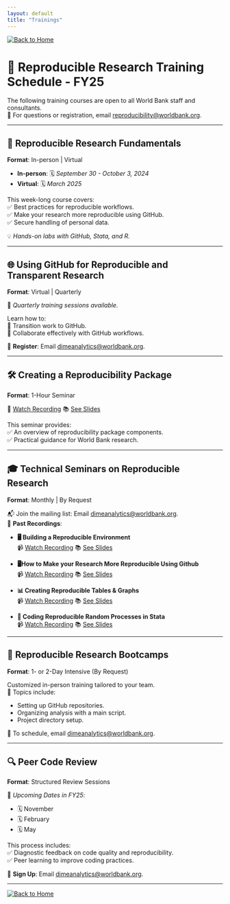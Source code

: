 ```yaml
---
layout: default
title: "Trainings"
---
```


[![Back to Home](https://img.shields.io/badge/Back_to-Home-blue)](./index.html)

# 🚀 **Reproducible Research Training Schedule - FY25**  
The following training courses are open to all World Bank staff and consultants.  
📧 For questions or registration, email [reproducibility@worldbank.org](mailto:reproducibility@worldbank.org).

---

## 📘 **Reproducible Research Fundamentals**  
**Format**: In-person | Virtual  

- **In-person**: 🗓️ *September 30 - October 3, 2024*  
- **Virtual**: 🗓️ *March 2025*  

This week-long course covers:  
✅ Best practices for reproducible workflows.  
✅ Make your research more reproducible using GitHub.  
✅ Secure handling of personal data.  

💡 *Hands-on labs with GitHub, Stata, and R.*  

---

## 🌐 **Using GitHub for Reproducible and Transparent Research**  
**Format**: Virtual | Quarterly  

📅 *Quarterly training sessions available.*  

Learn how to:  
🔹 Transition work to GitHub.  
🔹 Collaborate effectively with GitHub workflows.  

📝 **Register**: Email [dimeanalytics@worldbank.org](mailto:dimeanalytics@worldbank.org).  

---

## 🛠️ **Creating a Reproducibility Package**  
**Format**: 1-Hour Seminar  

🎥 [Watch Recording](https://osf.io/ypvqf) 📚 [See Slides](https://osf.io/gdw2f)

This seminar provides:  
✅ An overview of reproducibility package components.  
✅ Practical guidance for World Bank research.  

---

## 🎓 **Technical Seminars on Reproducible Research**  
**Format**: Monthly | By Request  

📬 Join the mailing list: Email [dimeanalytics@worldbank.org](mailto:dimeanalytics@worldbank.org).  
🎥 **Past Recordings**:

- **🖥️ Building a Reproducible Environment**  
  📹 [Watch Recording](https://osf.io/q7rjt) 📚 [See Slides](https://osf.io/tfe6u)
  
- **🖥How to Make your Research More Reproducible Using Github**  
  📹 [Watch Recording](https://osf.io/e3aj5) 📚 [See Slides](https://osf.io/92jtd)

- **📊 Creating Reproducible Tables & Graphs**  
  📹 [Watch Recording](https://osf.io/s4ahy) 📚 [See Slides](https://osf.io/aupxy)

- **🎲 Coding Reproducible Random Processes in Stata**  
  📹 [Watch Recording](https://osf.io/5wnqa) 📚 [See Slides](https://osf.io/pcjz8)

---

## 💼 **Reproducible Research Bootcamps**  
**Format**: 1- or 2-Day Intensive (By Request)  

Customized in-person training tailored to your team.  
🔹 Topics include:  
- Setting up GitHub repositories.  
- Organizing analysis with a main script.  
- Project directory setup.  

📧 To schedule, email [dimeanalytics@worldbank.org](mailto:dimeanalytics@worldbank.org).  

---

## 🔍 **Peer Code Review**  
**Format**: Structured Review Sessions  

📅 *Upcoming Dates in FY25*:  
- 🗓️ November  
- 🗓️ February  
- 🗓️ May  

This process includes:  
✅ Diagnostic feedback on code quality and reproducibility.  
✅ Peer learning to improve coding practices.  

📝 **Sign Up**: Email [dimeanalytics@worldbank.org](mailto:dimeanalytics@worldbank.org).  

---

[![Back to Home](https://img.shields.io/badge/Back_to-Home-blue)](./index.html)
